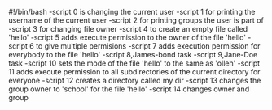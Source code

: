 #!/bin/bash
-script 0 is changing the current user
-script 1 for printing the username of the current user
-script 2 for printing groups the user is part of
-script 3 for changing file owner
-script 4 to create an empty file called 'hello'
-script 5 adds execute permission to the owner of the file 'hello'
-script 6 to give multiple permisions
-script 7 adds execution permission for everybody to the file 'hello'
-script 8,James-bond task
-script 9,Jane-Doe task
-script 10 sets the mode of the file 'hello' to the same as 'olleh'
-script 11 adds execute permission to all subdirectories of the current directory for everyone
-script 12 creates a directory called my dir
-script 13 changes the group owner to 'school' for the file 'hello'
-script 14 changes owner and group
